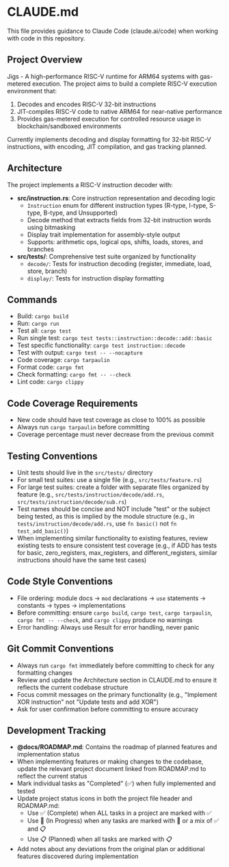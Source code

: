 # CLAUDE.md

This file provides guidance to Claude Code (claude.ai/code) when working with code in this repository.

## Project Overview
Jigs - A high-performance RISC-V runtime for ARM64 systems with gas-metered execution. The project aims to build a complete RISC-V execution environment that:
1. Decodes and encodes RISC-V 32-bit instructions
2. JIT-compiles RISC-V code to native ARM64 for near-native performance
3. Provides gas-metered execution for controlled resource usage in blockchain/sandboxed environments

Currently implements decoding and display formatting for 32-bit RISC-V instructions, with encoding, JIT compilation, and gas tracking planned.

## Architecture
The project implements a RISC-V instruction decoder with:
- **src/instruction.rs**: Core instruction representation and decoding logic
  - `Instruction` enum for different instruction types (R-type, I-type, S-type, B-type, and Unsupported)
  - Decode method that extracts fields from 32-bit instruction words using bitmasking
  - Display trait implementation for assembly-style output
  - Supports: arithmetic ops, logical ops, shifts, loads, stores, and branches
- **src/tests/**: Comprehensive test suite organized by functionality
  - `decode/`: Tests for instruction decoding (register, immediate, load, store, branch)
  - `display/`: Tests for instruction display formatting

## Commands
- Build: `cargo build`
- Run: `cargo run`
- Test all: `cargo test`
- Run single test: `cargo test tests::instruction::decode::add::basic`
- Test specific functionality: `cargo test instruction::decode`
- Test with output: `cargo test -- --nocapture`
- Code coverage: `cargo tarpaulin`
- Format code: `cargo fmt`
- Check formatting: `cargo fmt -- --check`
- Lint code: `cargo clippy`

## Code Coverage Requirements
- New code should have test coverage as close to 100% as possible
- Always run `cargo tarpaulin` before committing
- Coverage percentage must never decrease from the previous commit

## Testing Conventions
- Unit tests should live in the `src/tests/` directory
- For small test suites: use a single file (e.g., `src/tests/feature.rs`)
- For large test suites: create a folder with separate files organized by feature (e.g., `src/tests/instruction/decode/add.rs`, `src/tests/instruction/decode/sub.rs`)
- Test names should be concise and NOT include "test" or the subject being tested, as this is implied by the module structure (e.g., in `tests/instruction/decode/add.rs`, use `fn basic()` not `fn test_add_basic()`)
- When implementing similar functionality to existing features, review existing tests to ensure consistent test coverage (e.g., if ADD has tests for basic, zero_registers, max_registers, and different_registers, similar instructions should have the same test cases)

## Code Style Conventions
- File ordering: module docs → `mod` declarations → `use` statements → constants → types → implementations
- Before committing: ensure `cargo build`, `cargo test`, `cargo tarpaulin`, `cargo fmt -- --check`, and `cargo clippy` produce no warnings
- Error handling: Always use Result for error handling, never panic

## Git Commit Conventions
- Always run `cargo fmt` immediately before committing to check for any formatting changes
- Review and update the Architecture section in CLAUDE.md to ensure it reflects the current codebase structure
- Focus commit messages on the primary functionality (e.g., "Implement XOR instruction" not "Update tests and add XOR")
- Ask for user confirmation before committing to ensure accuracy

## Development Tracking
- **@docs/ROADMAP.md**: Contains the roadmap of planned features and implementation status
- When implementing features or making changes to the codebase, update the relevant project document linked from ROADMAP.md to reflect the current status
- Mark individual tasks as "Completed" (✅) when fully implemented and tested
- Update project status icons in both the project file header and ROADMAP.md:
  - Use ✅ (Complete) when ALL tasks in a project are marked with ✅
  - Use 🚧 (In Progress) when any tasks are marked with 🚧 or a mix of ✅ and 📋
  - Use 📋 (Planned) when all tasks are marked with 📋
- Add notes about any deviations from the original plan or additional features discovered during implementation